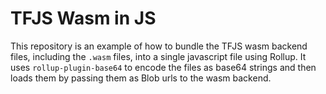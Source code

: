 # TFJS Wasm in JS
This repository is an example of how to bundle the TFJS wasm backend files, including the `.wasm` files, into a single javascript file using Rollup. It uses `rollup-plugin-base64` to encode the files as base64 strings and then loads them by passing them as Blob urls to the wasm backend.
